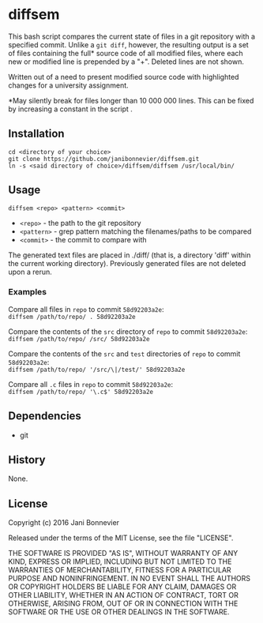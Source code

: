 diffsem
=======

This bash script compares the current state of files in a git repository
with a specified commit. Unlike a `git diff`, however, the resulting 
output is a set of files containing the full* source code of all modified
files, where each new or modified line is prepended by a "+". Deleted lines are
not shown.

Written out of a need to present modified source code with highlighted changes 
for a university assignment.

*May silently break for files longer than 10 000 000 lines. This can be fixed by 
increasing a constant in the script .

## Installation
```
cd <directory of your choice>
git clone https://github.com/janibonnevier/diffsem.git
ln -s <said directory of choice>/diffsem/diffsem /usr/local/bin/
```

## Usage

`diffsem <repo> <pattern> <commit>`

- `<repo>` - the path to the git repository
- `<pattern>` - grep pattern matching the filenames/paths to be compared
- `<commit>` - the commit to compare with

The generated text files are placed in ./diff/ (that is, a directory 'diff' 
within the current working directory). Previously generated files are not 
deleted upon a rerun.

### Examples
Compare all files in `repo` to commit `58d92203a2e`:  
`diffsem /path/to/repo/ . 58d92203a2e`

Compare the contents of the `src` directory of `repo` to commit `58d92203a2e`:  
`diffsem /path/to/repo/ /src/ 58d92203a2e`

Compare the contents of the `src` and `test` directories of `repo` to commit `58d92203a2e`:  
`diffsem /path/to/repo/ '/src/\|/test/' 58d92203a2e`  

Compare all `.c` files in `repo` to commit `58d92203a2e`:  
`diffsem /path/to/repo/ '\.c$' 58d92203a2e`

## Dependencies

- git

## History

None.

## License

Copyright (c) 2016 Jani Bonnevier

Released under the terms of the MIT License, see the file "LICENSE".

THE SOFTWARE IS PROVIDED "AS IS", WITHOUT WARRANTY OF ANY KIND, EXPRESS OR
IMPLIED, INCLUDING BUT NOT LIMITED TO THE WARRANTIES OF MERCHANTABILITY,
FITNESS FOR A PARTICULAR PURPOSE AND NONINFRINGEMENT. IN NO EVENT SHALL THE
AUTHORS OR COPYRIGHT HOLDERS BE LIABLE FOR ANY CLAIM, DAMAGES OR OTHER
LIABILITY, WHETHER IN AN ACTION OF CONTRACT, TORT OR OTHERWISE, ARISING FROM,
OUT OF OR IN CONNECTION WITH THE SOFTWARE OR THE USE OR OTHER DEALINGS IN THE
SOFTWARE.
